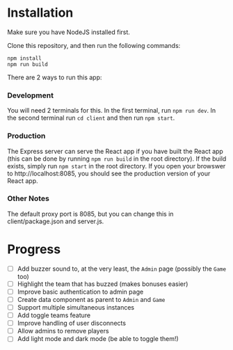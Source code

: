 # Installation

Make sure you have NodeJS installed first.

Clone this repository, and then run the following commands:
```
npm install
npm run build
```

There are 2 ways to run this app:

### Development
You will need 2 terminals for this. In the first terminal, run ```npm run dev```. In the second terminal run ```cd client``` and then run ```npm start```.

### Production
The Express server can serve the React app if you have built the React app (this can be done by running ```npm run build``` in the root directory). If the build exists, simply run ```npm start``` in the root directory. If you open your browswer to http://localhost:8085, you should see the production version of your React app.

### Other Notes
The default proxy port is 8085, but you can change this in client/package.json and server.js.

# Progress
- [ ] Add buzzer sound to, at the very least, the ```Admin``` page (possibly the ```Game``` too)
- [ ] Highlight the team that has buzzed (makes bonuses easier)
- [ ] Improve basic authentication to admin page
- [ ] Create data component as parent to ```Admin``` and ```Game```
- [ ] Support multiple simultaneous instances
- [ ] Add toggle teams feature
- [ ] Improve handling of user disconnects
- [ ] Allow admins to remove players
- [ ] Add light mode and dark mode (be able to toggle them!)
